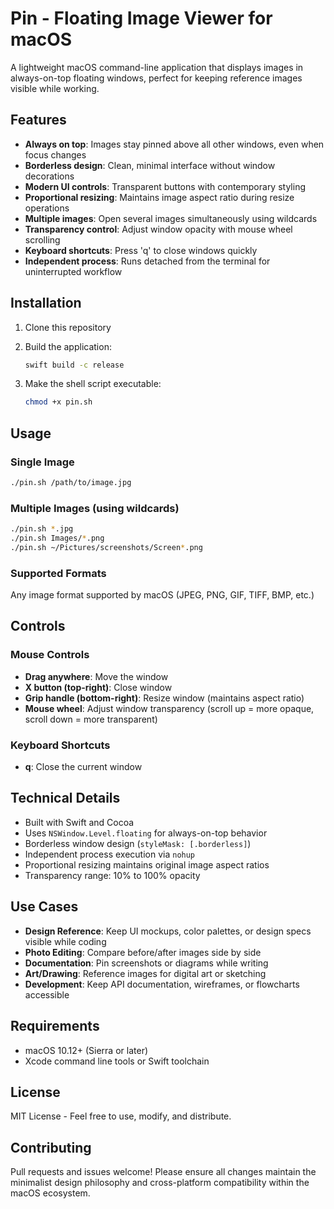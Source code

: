 # Pin - Floating Image Viewer for macOS

A lightweight macOS command-line application that displays images in always-on-top floating windows, perfect for keeping reference images visible while working.

## Features

- **Always on top**: Images stay pinned above all other windows, even when focus changes
- **Borderless design**: Clean, minimal interface without window decorations
- **Modern UI controls**: Transparent buttons with contemporary styling
- **Proportional resizing**: Maintains image aspect ratio during resize operations
- **Multiple images**: Open several images simultaneously using wildcards
- **Transparency control**: Adjust window opacity with mouse wheel scrolling
- **Keyboard shortcuts**: Press 'q' to close windows quickly
- **Independent process**: Runs detached from the terminal for uninterrupted workflow

## Installation

1. Clone this repository
2. Build the application:

   ```bash
   swift build -c release
   ```

3. Make the shell script executable:

   ```bash
   chmod +x pin.sh
   ```

## Usage

### Single Image

```bash
./pin.sh /path/to/image.jpg
```

### Multiple Images (using wildcards)

```bash
./pin.sh *.jpg
./pin.sh Images/*.png
./pin.sh ~/Pictures/screenshots/Screen*.png
```

### Supported Formats

Any image format supported by macOS (JPEG, PNG, GIF, TIFF, BMP, etc.)

## Controls

### Mouse Controls

- **Drag anywhere**: Move the window
- **X button (top-right)**: Close window
- **Grip handle (bottom-right)**: Resize window (maintains aspect ratio)
- **Mouse wheel**: Adjust window transparency (scroll up = more opaque, scroll down = more transparent)

### Keyboard Shortcuts

- **q**: Close the current window

## Technical Details

- Built with Swift and Cocoa
- Uses `NSWindow.Level.floating` for always-on-top behavior
- Borderless window design (`styleMask: [.borderless]`)
- Independent process execution via `nohup`
- Proportional resizing maintains original image aspect ratios
- Transparency range: 10% to 100% opacity

## Use Cases

- **Design Reference**: Keep UI mockups, color palettes, or design specs visible while coding
- **Photo Editing**: Compare before/after images side by side
- **Documentation**: Pin screenshots or diagrams while writing
- **Art/Drawing**: Reference images for digital art or sketching
- **Development**: Keep API documentation, wireframes, or flowcharts accessible

## Requirements

- macOS 10.12+ (Sierra or later)
- Xcode command line tools or Swift toolchain

## License

MIT License - Feel free to use, modify, and distribute.

## Contributing

Pull requests and issues welcome! Please ensure all changes maintain the minimalist design philosophy and cross-platform compatibility within the macOS ecosystem.

